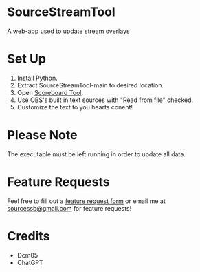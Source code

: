 
# SourceStreamTool
A web-app used to update stream overlays

# Set Up
1. Install [Python](https://www.python.org/downloads/).
2. Extract SourceStreamTool-main to desired location.
3. Open [Scoreboard Tool](http://127.0.0.1:5000/).
4. Use OBS's built in text sources with "Read from file" checked.
5. Customize the text to you hearts conent!

# Please Note
The executable must be left running in order to update all data.

# Feature Requests
Feel free to fill out a [feature request form](https://docs.google.com/forms/d/e/1FAIpQLSfelN7yE6UQMdmEjFPVqRwA8UQfZCwiILYk8GxvQOBBd6IF0w/viewform) or email me at sourcessb@gmail.com for feature requests!

# Credits
- Dcm05
- ChatGPT
